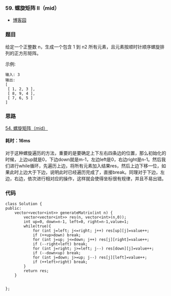 ### 59. 螺旋矩阵 II（mid）

- [博客园](http://www.cnblogs.com/grandyang/p/4362813.html)


### 题目 
给定一个正整数 n，生成一个包含 1 到 n2 所有元素，且元素按顺时针顺序螺旋排列的正方形矩阵。

示例:

	输入: 3
	输出:
	[
	 [ 1, 2, 3 ],
	 [ 8, 9, 4 ],
	 [ 7, 6, 5 ]
	]

### 思路

[54. 螺旋矩阵（mid）](https://github.com/wsqat/OJ/blob/master/LeetCode-CN/54.%20%E8%9E%BA%E6%97%8B%E7%9F%A9%E9%98%B5%EF%BC%88mid%EF%BC%89.md)
#### 耗时：16ms
对于这种螺旋遍历的方法，重要的是要确定上下左右四条边的位置，那么初始化的时候，上边up就是0，下边down就是m-1，左边left是0，右边right是n-1。然后我们进行while循环，先遍历上边，将所有元素加入结果res，然后上边下移一位，如果此时上边大于下边，说明此时已经遍历完成了，直接break。同理对于下边，左边，右边，依次进行相对应的操作，这样就会使得坐标很有规律，并且不易出错。
### 代码
```
class Solution {
public:
    vector<vector<int>> generateMatrix(int n) {
        vector<vector<int>> res(n, vector<int>(n,0));
        int up=0, down=n-1, left=0, right=n-1,value=1;
        while(true){
            for (int j=left; j<=right; j++) res[up][j]=value++;
            if (++up>down) break;
            for (int j=up; j<=down; j++) res[j][right]=value++;
            if (--right<left) break;
            for (int j=right; j>=left; j--) res[down][j]=value++;
            if (--down<up) break;
            for (int j=down; j>=up; j--) res[j][left]=value++;
            if (++left>right) break;
        }
        return res;
    }
    

};
```
